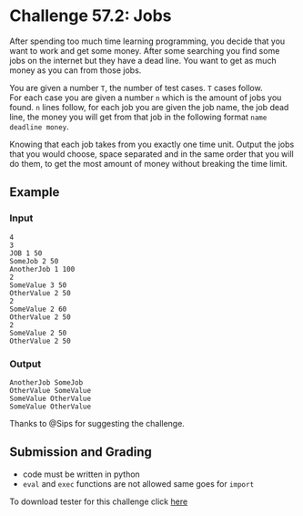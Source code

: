 # Challenge 57.2: Jobs

After spending too much time learning programming, you decide that you want to work and get some money. After some searching you find some jobs on the internet but they have a dead line. You want to get as much money as you can from those jobs.

You are given a number `T`, the number of test cases. `T` cases follow.  
For each case you are given a number `n` which is the amount of jobs you found. `n` lines follow, for each job you are given the job name, the job dead line, the money you will get from that job in the following format `name deadline money`. 

Knowing that each job takes from you exactly one time unit. Output the jobs that you would choose, space separated and in the same order that you will do them, to get the most amount of money without breaking the time limit.

## Example

### Input
```
4
3
JOB 1 50
SomeJob 2 50
AnotherJob 1 100
2
SomeValue 3 50
OtherValue 2 50
2
SomeValue 2 60
OtherValue 2 50
2
SomeValue 2 50
OtherValue 2 50
```

### Output
```
AnotherJob SomeJob
OtherValue SomeValue
SomeValue OtherValue 
SomeValue OtherValue
```

Thanks to @Sips for suggesting the challenge.

## Submission and Grading 

- code must be written in python
- `eval` and `exec` functions are not allowed same goes for `import`

To download tester for this challenge click [here](https://downgit.github.io/#/home?url=https://github.com/Pomroka/TWT_Challenges_Tester/tree/main/PreviousChallenges/Challenge_57_2)
